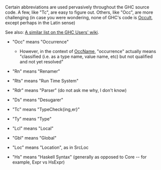 
Certain abbreviations are used pervasively throughout the GHC source code.  A few, like "Tc", are easy to figure out.  Others, like "Occ", are more challenging (in case you were wondering, none of GHC's code is [
Occult](http://en.wikipedia.org/wiki/Occult), except perhaps in the Latin sense)



See also: [
A similar list on the GHC Users' wiki](http://www.haskell.org/haskellwiki/GHC/List_of_abbreviations).


- "Occ" means "Occurrence"

  - However, in the context of [
    OccName](http://hackage.haskell.org/trac/ghc/wiki/Commentary/Compiler/RdrNameType#TheOccNametype), "occurrence" actually means "classified (i.e. as a type name, value name, etc) but not qualified and not yet resolved"

- "Rn" means "Renamer"

- "Rts" means "Run Time System"

- "Rdr" means "Parser" (do not ask me why, I don't know)

- "Ds" means "Desugarer"

- "Tc" means "TypeCheck{ing,er}"

- "Ty" means "Type"

- "Lcl" means "Local"

- "Gbl" means "Global"

- "Loc" means "Location", as in SrcLoc

- "Hs" means "Haskell Syntax" (generally as opposed to Core -- for example, Expr vs HsExpr)
